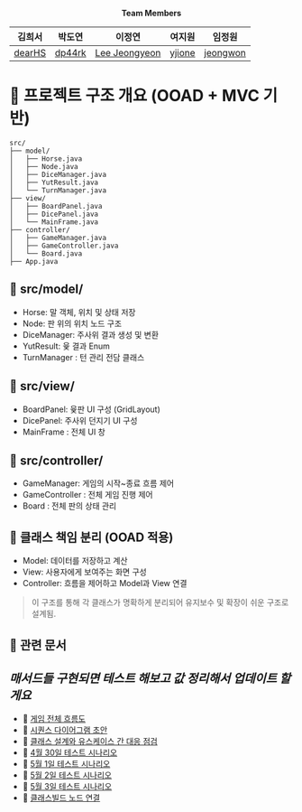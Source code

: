 <center>

**Team Members**

| **김희서** | **박도연** | **이정연** | **여지원** | **임정원** |
|:---------:|:---------:|:----------:|:---------:|:----------:|
| [dearHS](https://github.com/hs03290811) | [dp44rk](https://github.com/dp44rk) | [Lee Jeongyeon](https://github.com/yeonnnnni) | [yjione](https://github.com/yjione) | [jeongwon](https://github.com/garden0324) |

</center>

# 🧠 프로젝트 구조 개요 (OOAD + MVC 기반)
```
src/
├── model/
│   ├── Horse.java
│   ├── Node.java
│   ├── DiceManager.java
│   ├── YutResult.java
│   └── TurnManager.java
├── view/
│   ├── BoardPanel.java
│   ├── DicePanel.java
│   └── MainFrame.java
├── controller/
│   ├── GameManager.java
│   ├── GameController.java
│   └── Board.java
├── App.java

```
## 📁 src/model/
- Horse: 말 객체, 위치 및 상태 저장
- Node: 판 위의 위치 노드 구조
- DiceManager: 주사위 결과 생성 및 변환
- YutResult: 윷 결과 Enum
- TurnManager : 턴 관리 전담 클래스

## 📁 src/view/
- BoardPanel: 윷판 UI 구성 (GridLayout)
- DicePanel: 주사위 던지기 UI 구성
- MainFrame : 전체 UI 창

## 📁 src/controller/
- GameManager: 게임의 시작~종료 흐름 제어
- GameController : 전체 게임 진행 제어
- Board : 전체 판의 상태 관리

## 🧩 클래스 책임 분리 (OOAD 적용)
- Model: 데이터를 저장하고 계산
- View: 사용자에게 보여주는 화면 구성
- Controller: 흐름을 제어하고 Model과 View 연결

> 이 구조를 통해 각 클래스가 명확하게 분리되어 유지보수 및 확장이 쉬운 구조로 설계됨.

## 📂 관련 문서
## *매서드들 구현되면 테스트 해보고 값 정리해서 업데이트 할게요*
- 📄 [게임 전체 흐름도](docs/gameflow.md)
- 📄 [시퀀스 다이어그램 초안](docs/sequence-diagram.md)
- 📄 [클래스 설계와 유스케이스 간 대응 점검](docs/classusecase.md)
- 📄 [4월 30일 테스트 시나리오](docs/4_30.md)
- 📄 [5월 1일 테스트 시나리오](docs/5_1.md)
- 📄 [5월 2일 테스트 시나리오](docs/5_2.md)
- 📄 [5월 3일 테스트 시나리오](docs/5_3.md)
- 📄 [클래스빌드 노드 연결](docs/Builder_images.md)